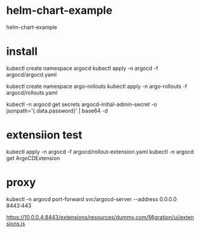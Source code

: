 # helm-chart-example
helm-chart-example


# install
kubectl create namespace argocd
kubectl apply -n argocd -f argocd/argocd.yaml 

kubectl create namespace argo-rollouts
kubectl apply -n argo-rollouts -f argocd/rollouts.yaml

kubectl -n argocd get secrets argocd-initial-admin-secret -o jsonpath='{.data.password}' | base64 -d 


# extensiion test
kubectl apply -n argocd -f argocd/rollout-extension.yaml
kubectl -n argocd get ArgoCDExtension

# proxy
kubectl -n argocd port-forward svc/argocd-server  --address 0.0.0.0 8443:443





https://10.0.0.4:8443/extensions/resources/dummy.com/Migration/ui/extensions.js

